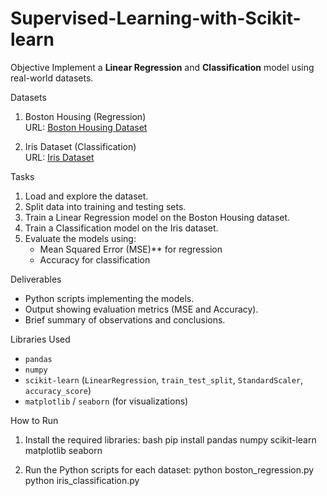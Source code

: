 # Supervised-Learning-with-Scikit-learn


  Objective
Implement a **Linear Regression** and **Classification** model using real-world datasets.

 

  Datasets
1.  Boston Housing (Regression)  
   URL: [Boston Housing Dataset](https://github.com/DavidCico/Boston-House-Prices-With-Regression-Machine-Learning-and-Keras-Deep-Learning)

2.  Iris Dataset (Classification)  
   URL: [Iris Dataset](https://github.com/Apaulgithub/oibsip_taskno1/blob/main/Iris.csv)


Tasks
1. Load and explore the dataset.  
2. Split data into training and testing sets.  
3. Train a Linear Regression model on the Boston Housing dataset.  
4. Train a Classification model on the Iris dataset.  
5. Evaluate the models using:
   -  Mean Squared Error (MSE)** for regression  
   -  Accuracy  for classification  

 

 Deliverables
- Python scripts implementing the models.  
- Output showing evaluation metrics (MSE and Accuracy).  
- Brief summary of observations and conclusions.

 Libraries Used
- `pandas`  
- `numpy`  
- `scikit-learn` (`LinearRegression`, `train_test_split`, `StandardScaler`, `accuracy_score`)  
- `matplotlib` / `seaborn` (for visualizations)  

 

 How to Run
1. Install the required libraries:
   bash
   pip install pandas numpy scikit-learn matplotlib seaborn
   
2. Run the Python scripts for each dataset:
        python boston_regression.py
        python iris_classification.py

